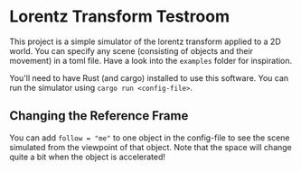 Lorentz Transform Testroom
==========================

This project is a simple simulator of the lorentz transform applied to a 2D world.
You can specify any scene (consisting of objects and their movement) in a toml file.
Have a look into the `examples` folder for inspiration.

You'll need to have Rust (and cargo) installed to use this software.
You can run the simulator using `cargo run <config-file>`.

Changing the Reference Frame
----------------------------

You can add `follow = "me"` to one object in the config-file to see the scene simulated from the viewpoint of that object.
Note that the space will change quite a bit when the object is accelerated!
